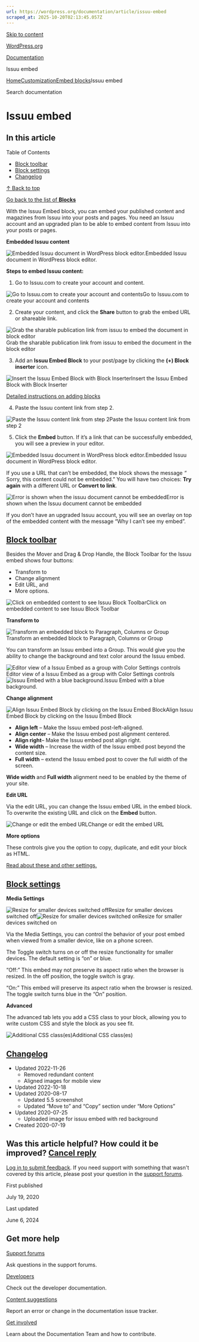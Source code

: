 ```yaml
---
url: https://wordpress.org/documentation/article/issuu-embed
scraped_at: 2025-10-20T02:13:45.057Z
---
```


[Skip to content](https://wordpress.org/documentation/article/issuu-embed/#wp--skip-link--target)

[WordPress.org](https://wordpress.org/)

[Documentation](https://wordpress.org/documentation)

Issuu embed

[Home](https://wordpress.org/documentation)[Customization](https://wordpress.org/documentation/customization/)[Embed blocks](https://wordpress.org/documentation/category/embed-blocks/)Issuu embed

Search documentation

# Issuu embed

## In this article

Table of Contents

- [Block toolbar](https://wordpress.org/documentation/article/issuu-embed/#block-toolbar)
- [Block settings](https://wordpress.org/documentation/article/issuu-embed/#block-settings)
- [Changelog](https://wordpress.org/documentation/article/issuu-embed/#changelog)

[↑ Back to top](https://wordpress.org/documentation/article/issuu-embed/#wp--skip-link--target)

[Go back to the list of **Blocks**](https://wordpress.org/documentation/article/blocks/)

With the Issuu Embed block, you can embed your published content and magazines from Issuu into your posts and pages. You need an Issuu account and an upgraded plan to be able to embed content from Issuu into your posts or pages.

**Embedded Issuu content**

![Embedded Issuu document in WordPress block editor.](https://wordpress.org/support/files/2022/10/issuu-embedded-edited.jpg)Embedded Issuu document in WordPress block editor.

**Steps to embed Issuu content:**

1. Go to Issuu.com to create your account and content.


![Go to Issuu.com to create your account and contents](https://wordpress.org/documentation/files/2020/07/issuu-homepage-1024x477.jpg)Go to Issuu.com to create your account and contents

2. Create your content, and click the **Share** button to grab the embed URL or shareable link.


![Grab the sharable publication link from issuu to embed the document in block editor](https://wordpress.org/documentation/files/2022/12/196313147-b31c588e-9247-4a5c-9747-6a6609e09c98.jpg)Grab the sharable publication link from issuu to embed the document in the block editor

3. Add an **Issuu Embed Block** to your post/page by clicking the **(+) Block inserter** icon.


![Insert the Issuu Embed Block with Block Inserter](https://wordpress.org/documentation/files/2020/08/image26.jpg)Insert the Issuu Embed Block with Block Inserter

[Detailed instructions on adding blocks](https://wordpress.org/documentation/article/adding-a-new-block/)

4. Paste the Issuu content link from step 2.

![Paste the Issuu content link from step 2](https://wordpress.org/documentation/files/2020/08/image19.jpg)Paste the Issuu content link from step 2

5. Click the **Embed** button. If it’s a link that can be successfully embedded, you will see a preview in your editor.

![Embedded Issuu document in WordPress block editor.](https://wordpress.org/support/files/2022/10/issuu-embedded-edited-1024x683.jpg)Embedded Issuu document in WordPress block editor.

If you use a URL that can’t be embedded, the block shows the message _“_ Sorry, this content could not be embedded.” You will have two choices: **Try again** with a different URL or **Convert to link**.

![Error is shown when the issuu document cannot be embedded](https://wordpress.org/documentation/files/2020/08/image22.jpg)Error is shown when the Issuu document cannot be embedded

If you don’t have an upgraded Issuu account, you will see an overlay on top of the embedded content with the message “Why I can’t see my embed”.

## [Block toolbar](https://wordpress.org/documentation/article/issuu-embed/\#block-toolbar)

Besides the Mover and Drag & Drop Handle, the Block Toolbar for the Issuu embed shows four buttons:

- Transform to
- Change alignment
- Edit URL, and
- More options.


![Click on embedded content to see Issuu Block Toolbar](https://wordpress.org/documentation/files/2022/12/196313143-a1dd1ff0-e222-4957-b324-81fb4f900dde.jpg)Click on embedded content to see Issuu Block Toolbar

**Transform to**

![Transform an embedded block to Paragraph, Columns or Group](https://wordpress.org/documentation/files/2022/12/196313149-58b861f8-c387-458a-8e0c-9881bec7694e-1.jpg)Transform an embedded block to Paragraph, Columns or Group

You can transform an Issuu embed into a Group. This would give you the ability to change the background and text color around the Issuu embed.

![Editor view of a Issuu Embed as a group with Color Settings controls](https://wordpress.org/documentation/files/2022/12/196313146-9e4ac66f-4997-4ee0-a1ae-9ef9adfb3f4a-scaled-1.jpg)Editor view of a Issuu Embed as a group with Color Settings controls![Issuu Embed with a blue background.](https://wordpress.org/documentation/files/2020/07/issuu-with-blue-background-1024x752.jpg)Issuu Embed with a blue background.

**Change alignment**

![Align Issuu Embed Block by clicking on the Issuu Embed Block](https://wordpress.org/documentation/files/2022/10/issuu-alignment-e1666120405883-1.jpg)Align Issuu Embed Block by clicking on the Issuu Embed Block

- **Align left** – Make the Issuu embed post-left-aligned.
- **Align center** – Make the Issuu embed post alignment centered.
- **Align right**– Make the Issuu embed post align right.
- **Wide width** – Increase the width of the Issuu embed post beyond the content size.
- **Full width** – extend the Issuu embed post to cover the full width of the screen.


**Wide width** and **Full width** alignment need to be enabled by the theme of your site.

**Edit URL**

Via the edit URL, you can change the Issuu embed URL in the embed block. To overwrite the existing URL and click on the **Embed** button.

![Change or edit the embed URL](https://wordpress.org/documentation/files/2020/08/image19-1.jpg)Change or edit the embed URL

**More options**

These controls give you the option to copy, duplicate, and edit your block as HTML.

[Read about these and other settings.](https://wordpress.org/documentation/article/more-options/)

## [Block settings](https://wordpress.org/documentation/article/issuu-embed/\#block-settings)

**Media Settings**

![Resize for smaller devices switched off](https://wordpress.org/documentation/files/2020/06/media-settings.png)Resize for smaller devices switched off![Resize for smaller devices switched on](https://wordpress.org/documentation/files/2020/06/media-settings-2-1.png)Resize for smaller devices switched on

Via the Media Settings, you can control the behavior of your post embed when viewed from a smaller device, like on a phone screen.

The Toggle switch turns on or off the resize functionality for smaller devices. The default setting is “on” or blue.

“Off:” This embed may not preserve its aspect ratio when the browser is resized. In the off position, the toggle switch is gray.

“On:” This embed will preserve its aspect ratio when the browser is resized. The toggle switch turns blue in the “On” position.

**Advanced**

The advanced tab lets you add a CSS class to your block, allowing you to write custom CSS and style the block as you see fit.

![Additional CSS class(es)](https://wordpress.org/documentation/files/2020/06/advanced.png)Additional CSS class(es)

## [Changelog](https://wordpress.org/documentation/article/issuu-embed/\#changelog)

- Updated 2022-11-26
  - Removed redundant content
  - Aligned images for mobile view
- Updated 2022-10-18
- Updated 2020-08-17
  - Updated 5.5 screenshot
  - Updated “Move to” and “Copy” section under “More Options”
- Updated 2020-07-25
  - Uploaded image for issuu embed with red background
- Created 2020-07-19

## Was this article helpful? How could it be improved? [Cancel reply](https://wordpress.org/documentation/article/issuu-embed/\#respond)

[Log in to submit feedback](https://login.wordpress.org/?redirect_to=https%3A%2F%2Fwordpress.org%2Fdocumentation%2Farticle%2Fissuu-embed%2F&locale=en_US). If you need support with something that wasn't covered by this article, please post your question in the [support forums](https://wordpress.org/support/forums/).

First published

July 19, 2020

Last updated

June 6, 2024

## Get more help

[Support forums](https://wordpress.org/support/forums/)

Ask questions in the support forums.

[Developers](https://developer.wordpress.org/)

Check out the developer documentation.

[Content suggestions](https://github.com/WordPress/Documentation-Issue-Tracker/issues)

Report an error or change in the documentation issue tracker.

[Get involved](https://make.wordpress.org/docs/)

Learn about the Documentation Team and how to contribute.